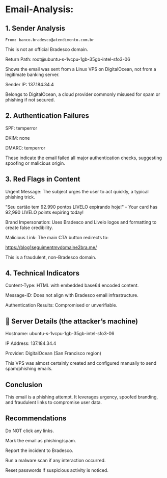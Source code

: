 # Email-Analysis:

## 1. Sender Analysis
```
From: banco.bradesco@atendimento.com.br
```
This is not an official Bradesco domain.

Return Path: root@ubuntu-s-1vcpu-1gb-35gb-intel-sfo3-06

Shows the email was sent from a Linux VPS on DigitalOcean, not from a legitimate banking server.

Sender IP: 137.184.34.4

Belongs to DigitalOcean, a cloud provider commonly misused for spam or phishing if not secured.

## 2. Authentication Failures

SPF: temperror

DKIM: none

DMARC: temperror

These indicate the email failed all major authentication checks, suggesting spoofing or malicious origin.

## 3. Red Flags in Content

Urgent Message: The subject urges the user to act quickly, a typical phishing trick.

"Seu cartão tem 92.990 pontos LIVELO expirando hoje!" -  Your card has 92,990 LIVELO points expiring today!

Brand Impersonation: Uses Bradesco and Livelo logos and formatting to create false credibility.

Malicious Link: The main CTA button redirects to:

https://blog1seguimentmydomaine2bra.me/

This is a fraudulent, non-Bradesco domain.

## 4. Technical Indicators

Content-Type: HTML with embedded base64 encoded content.

Message-ID: Does not align with Bradesco email infrastructure.

Authentication Results: Compromised or unverifiable.

## 📍 Server Details (the attacker’s machine)
Hostname: ubuntu-s-1vcpu-1gb-35gb-intel-sfo3-06

IP Address: 137.184.34.4

Provider: DigitalOcean (San Francisco region)

This VPS was almost certainly created and configured manually to send spam/phishing emails.

## Conclusion

This email is a phishing attempt. It leverages urgency, spoofed branding, and fraudulent links to compromise user data.

## Recommendations

Do NOT click any links.

Mark the email as phishing/spam.

Report the incident to Bradesco.

Run a malware scan if any interaction occurred.

Reset passwords if suspicious activity is noticed.

